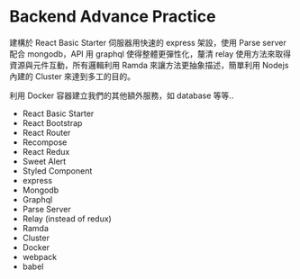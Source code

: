 # Backend Advance Practice

建構於 React Basic Starter 伺服器用快速的 express 架設，使用 Parse server 配合 mongodb，API 用 graphql 使得整體更彈性化，釐清 relay 使用方法來取得資源與元件互動，所有邏輯利用 Ramda 來讓方法更抽象描述，簡單利用 Nodejs 內建的 Cluster 來達到多工的目的。

利用 Docker 容器建立我們的其他額外服務，如 database 等等..

- React Basic Starter
- React Bootstrap
- React Router
- Recompose
- React Redux
- Sweet Alert
- Styled Component
- express
- Mongodb
- Graphql
- Parse Server
- Relay (instead of redux)
- Ramda
- Cluster
- Docker
- webpack
- babel
